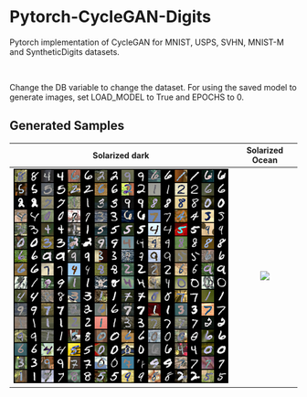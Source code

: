 # Pytorch-CycleGAN-Digits
Pytorch implementation of CycleGAN for MNIST, USPS, SVHN, MNIST-M and SyntheticDigits datasets.

<br>

Change the DB variable to change the dataset.
For using the saved model to generate images, set LOAD_MODEL to True and EPOCHS to 0.
## Generated Samples
Solarized dark             |  Solarized Ocean
:-------------------------:|:-------------------------:
![](Results/MNIST_MNISTM/MNISTM_MNIST.png)  |  ![](https://...Ocean.png)
